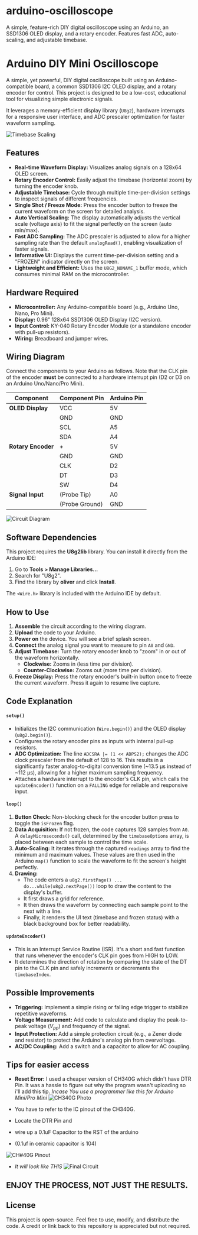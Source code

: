# arduino-oscilloscope
A simple, feature-rich DIY digital oscilloscope using an Arduino, an SSD1306 OLED display, and a rotary encoder. Features fast ADC, auto-scaling, and adjustable timebase.
# Arduino DIY Mini Oscilloscope

A simple, yet powerful, DIY digital oscilloscope built using an Arduino-compatible board, a common SSD1306 I2C OLED display, and a rotary encoder for control. This project is designed to be a low-cost, educational tool for visualizing simple electronic signals.

It leverages a memory-efficient display library (`U8g2`), hardware interrupts for a responsive user interface, and ADC prescaler optimization for faster waveform sampling.

![Timebase Scaling](https://github.com/richardkuro/arduino-oscilloscope/blob/main/assets/a4o6s5.gif) 
## Features

-   **Real-time Waveform Display:** Visualizes analog signals on a 128x64 OLED screen.
-   **Rotary Encoder Control:** Easily adjust the timebase (horizontal zoom) by turning the encoder knob.
-   **Adjustable Timebase:** Cycle through multiple time-per-division settings to inspect signals of different frequencies.
-   **Single Shot / Freeze Mode:** Press the encoder button to freeze the current waveform on the screen for detailed analysis.
-   **Auto Vertical Scaling:** The display automatically adjusts the vertical scale (voltage axis) to fit the signal perfectly on the screen (auto min/max).
-   **Fast ADC Sampling:** The ADC prescaler is adjusted to allow for a higher sampling rate than the default `analogRead()`, enabling visualization of faster signals.
-   **Informative UI:** Displays the current time-per-division setting and a "FROZEN" indicator directly on the screen.
-   **Lightweight and Efficient:** Uses the `U8G2_NONAME_1` buffer mode, which consumes minimal RAM on the microcontroller.

## Hardware Required

-   **Microcontroller:** Any Arduino-compatible board (e.g., Arduino Uno, Nano, Pro Mini).
-   **Display:** 0.96" 128x64 SSD1306 OLED Display (I2C version).
-   **Input Control:** KY-040 Rotary Encoder Module (or a standalone encoder with pull-up resistors).
-   **Wiring:** Breadboard and jumper wires.

## Wiring Diagram

Connect the components to your Arduino as follows. Note that the CLK pin of the encoder **must** be connected to a hardware interrupt pin (D2 or D3 on an Arduino Uno/Nano/Pro Mini).

| Component           | Component Pin | Arduino Pin |
| ------------------- | ------------- | ----------- |
| **OLED Display** | VCC           | 5V          |
|                     | GND           | GND         |
|                     | SCL           | A5          |
|                     | SDA           | A4          |
| **Rotary Encoder** | +             | 5V          |
|                     | GND           | GND         |
|                     | CLK           | D2          |
|                     | DT            | D3          |
|                     | SW            | D4          |
| **Signal Input** | (Probe Tip)   | A0          |
|                     | (Probe Ground)| GND         |
![Circuit Diagram](https://github.com/richardkuro/arduino-oscilloscope/blob/main/assets/circuit_image.png)
## Software Dependencies

This project requires the **U8g2lib** library. You can install it directly from the Arduino IDE:

1.  Go to **Tools > Manage Libraries...**
2.  Search for "U8g2".
3.  Find the library by **oliver** and click **Install**.

The `<Wire.h>` library is included with the Arduino IDE by default.

## How to Use

1.  **Assemble** the circuit according to the wiring diagram.
2.  **Upload** the code to your Arduino.
3.  **Power on** the device. You will see a brief splash screen.
4.  **Connect** the analog signal you want to measure to pin `A0` and `GND`.
5.  **Adjust Timebase:** Turn the rotary encoder knob to "zoom" in or out of the waveform horizontally.
    -   **Clockwise:** Zooms in (less time per division).
    -   **Counter-Clockwise:** Zooms out (more time per division).
6.  **Freeze Display:** Press the rotary encoder's built-in button once to freeze the current waveform. Press it again to resume live capture.

## Code Explanation

#### `setup()`
-   Initializes the I2C communication (`Wire.begin()`) and the OLED display (`u8g2.begin()`).
-   Configures the rotary encoder pins as inputs with internal pull-up resistors.
-   **ADC Optimization:** The line `ADCSRA |= (1 << ADPS2);` changes the ADC clock prescaler from the default of 128 to 16. This results in a significantly faster analog-to-digital conversion time (~13.5 µs instead of ~112 µs), allowing for a higher maximum sampling frequency.
-   Attaches a hardware interrupt to the encoder's CLK pin, which calls the `updateEncoder()` function on a `FALLING` edge for reliable and responsive input.

#### `loop()`
1.  **Button Check:** Non-blocking check for the encoder button press to toggle the `isFrozen` flag.
2.  **Data Acquisition:** If not frozen, the code captures 128 samples from `A0`. A `delayMicroseconds()` call, determined by the `timebaseOptions` array, is placed between each sample to control the time scale.
3.  **Auto-Scaling:** It iterates through the captured `readings` array to find the minimum and maximum values. These values are then used in the Arduino `map()` function to scale the waveform to fit the screen's height perfectly.
4.  **Drawing:**
    -   The code enters a `u8g2.firstPage() ... do...while(u8g2.nextPage())` loop to draw the content to the display's buffer.
    -   It first draws a grid for reference.
    -   It then draws the waveform by connecting each sample point to the next with a line.
    -   Finally, it renders the UI text (timebase and frozen status) with a black background box for better readability.

#### `updateEncoder()`
-   This is an Interrupt Service Routine (ISR). It's a short and fast function that runs whenever the encoder's CLK pin goes from HIGH to LOW.
-   It determines the direction of rotation by comparing the state of the DT pin to the CLK pin and safely increments or decrements the `timebaseIndex`.

## Possible Improvements

-   **Triggering:** Implement a simple rising or falling edge trigger to stabilize repetitive waveforms.
-   **Voltage Measurement:** Add code to calculate and display the peak-to-peak voltage ($V_{pp}$) and frequency of the signal.
-   **Input Protection:** Add a simple protection circuit (e.g., a Zener diode and resistor) to protect the Arduino's analog pin from overvoltage.
-   **AC/DC Coupling:** Add a switch and a capacitor to allow for AC coupling.

## Tips for easier access
-  **Reset Error:** I used a cheaper version of CH340G which didn't have DTR Pin. It was a hassle to figure out why the program wasn't uploading so i'll add this tip.
*Incase You use a programmer like this for Arduino Mini/Pro Mini*
![CH340G Photo](https://github.com/richardkuro/arduino-oscilloscope/blob/main/assets/USB-to-TTL-Converter_1200x1200.webp)

-  You have to refer to the IC pinout of the CH340G.
-  Locate the DTR Pin and 
-  wire up a 0.1uF Capacitor to the RST of the arduino
-  (0.1uf in ceramic capacitor is 104)

![CH#40G Pinout](https://github.com/richardkuro/arduino-oscilloscope/blob/main/assets/OrWNG.png)

-  *It will look like THIS*
![Final Circuit](https://github.com/richardkuro/arduino-oscilloscope/blob/main/assets/pinout.jpg)

## ENJOY THE PROCESS, NOT JUST THE RESULTS.
## License

This project is open-source. Feel free to use, modify, and distribute the code. A credit or link back to this repository is appreciated but not required.
